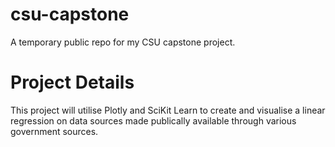 # csu-capstone
A temporary public repo for my CSU capstone project.

# Project Details
This project will utilise Plotly and SciKit Learn to create and visualise a linear regression on data sources made publically available through various government sources. 

